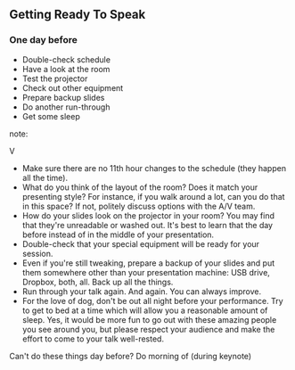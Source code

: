 ## Getting Ready To Speak

### One day before

* Double-check schedule
* Have a look at the room
* Test the projector
* Check out other equipment
* Prepare backup slides
* Do another run-through
* Get some sleep

note:

V

* Make sure there are no 11th hour changes to the schedule (they happen all the time).
* What do you think of the layout of the room? Does it match your presenting style? For instance, if you walk around a lot, can you do that in this space? If not, politely discuss options with the A/V team.
* How do your slides look on the projector in your room? You may find that they're unreadable or washed out. It's best to learn that the day before instead of in the middle of your presentation.
* Double-check that your special equipment will be ready for your session.
* Even if you're still tweaking, prepare a backup of your slides and put them somewhere other than your presentation machine: USB drive, Dropbox, both, all. Back up all the things.
* Run through your talk again. And again. You can always improve.
* For the love of dog, don't be out all night before your performance. Try to get to bed at a time which will allow you a reasonable amount of sleep. Yes, it would be more fun to go out with these amazing people you see around you, but please respect your audience and make the effort to come to your talk well-rested.

Can't do these things day before? Do morning of (during keynote)
